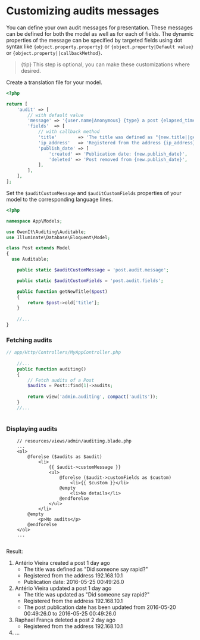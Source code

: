 
# Customizing audits messages

You can define your own audit messages for presentation. These messages can be defined for both the model as well as for each of fields. The dynamic properties of the message can be specified by targeted fields using dot syntax like `{object.property.property}` or  `{object.property|Default value}` or `{object.property||callbackMethod}`. 

> {tip} This step is optional, you can make these customizations where desired.

Create a translation file for your model.

```php
<?php

return [
    'audit' => [
        // with default value
        'message' => '{user.name|Anonymous} {type} a post {elapsed_time}',
        'fields'  => [
            // with callback method
            'title'        => 'The title was defined as "{new.title||getNewTitle}"',
            'ip_address'   => 'Registered from the address {ip_address}',
            'publish_date' => [
                'created' => 'Publication date: {new.publish_date}',
                'deleted' => 'Post removed from {new.publish_date}',
            ],
        ],
    ],
];
```

Set the `$auditCustomMessage` and `$auditCustomFields` properties of your model to the corresponding language lines.

```php
<?php

namespace App\Models;

use OwenIt\Auditing\Auditable;
use Illuminate\Database\Eloquent\Model;

class Post extends Model
{
  use Auditable;    

    public static $auditCustomMessage = 'post.audit.message';

    public static $auditCustomFields = 'post.audit.fields';

    public function getNewTitle($post)
    {
        return $post->old['title'];
    }
    
    //...
}
```

### Fetching audits  

```php
// app/Http/Controllers/MyAppController.php 
    
    //...
    public function auditing()
    {
        // Fetch audits of a Post
        $audits = Post::find(1)->audits;
        
        return view('admin.auditing', compact('audits'));
    }
    //...
    
```

### Displaying audits

```
    // resources/views/admin/auditing.blade.php
    ...
    <ol>
        @forelse ($audits as $audit)
            <li>
                {{ $audit->customMessage }}
                <ul>
                    @forelse ($audit->customFields as $custom)
                        <li>{{ $custom }}</li>
                    @empty
                        <li>No details</li>
                    @endforelse
                </ul>
            </li>
        @empty
            <p>No audits</p>
        @endforelse
    </ol>
    ...
    
```
Result:
<ol>
  <li>Antério Vieira created a post 1 day ago   
    <ul>
      <li>The title was defined as "Did someone say rapid?"</li>
      <li>Registered from the address 192.168.10.1</li>
      <li>Publication date: 2016-05-25 00:49:26.0</li>
    </ul>
  </li>
  <li>Antério Vieira updated a post 1 day ago   
    <ul>
      <li>The title was updated as "Did someone say rapid?"</li>
      <li>Registered from the address 192.168.10.1</li>
      <li>The post publication date has been updated from 2016-05-20 00:49:26.0 to 2016-05-25 00:49:26.0</li>
    </ul>
  </li>
  <li>Raphael França deleted a post 2 day ago   
    <ul>
      <li>Registered from the address 192.168.10.1</li>
    </ul>
  </li>  
  <li>...</li>
</ol>
